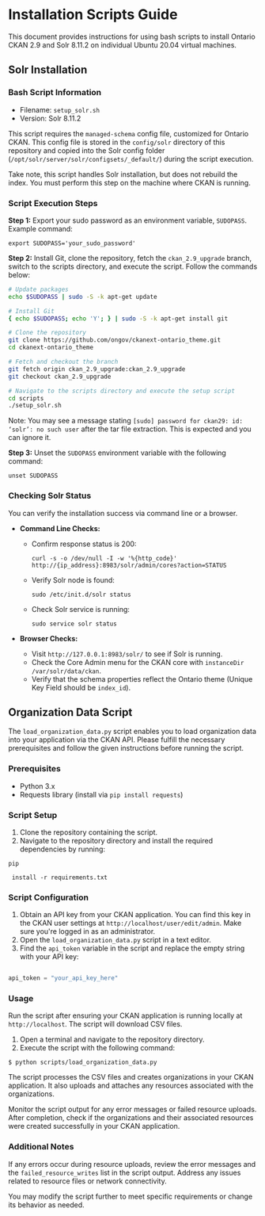 # Installation Scripts Guide

This document provides instructions for using bash scripts to install Ontario CKAN 2.9 and Solr 8.11.2 on individual Ubuntu 20.04 virtual machines.

## Solr Installation

### Bash Script Information
- Filename: `setup_solr.sh`
- Version: Solr 8.11.2

This script requires the `managed-schema` config file, customized for Ontario CKAN. This config file is stored in the `config/solr` directory of this repository and copied into the Solr config folder (`/opt/solr/server/solr/configsets/_default/`) during the script execution.

Take note, this script handles Solr installation, but does not rebuild the index. You must perform this step on the machine where CKAN is running.

### Script Execution Steps

**Step 1:** Export your sudo password as an environment variable, `SUDOPASS`. Example command:
```
export SUDOPASS='your_sudo_password'
```

**Step 2:** Install Git, clone the repository, fetch the `ckan_2.9_upgrade` branch, switch to the scripts directory, and execute the script. Follow the commands below:

```bash
# Update packages
echo $SUDOPASS | sudo -S -k apt-get update

# Install Git
{ echo $SUDOPASS; echo 'Y'; } | sudo -S -k apt-get install git

# Clone the repository
git clone https://github.com/ongov/ckanext-ontario_theme.git
cd ckanext-ontario_theme

# Fetch and checkout the branch
git fetch origin ckan_2.9_upgrade:ckan_2.9_upgrade
git checkout ckan_2.9_upgrade

# Navigate to the scripts directory and execute the setup script
cd scripts
./setup_solr.sh
```

Note: You may see a message stating `[sudo] password for ckan29: id: ‘solr’: no such user` after the tar file extraction. This is expected and you can ignore it.

**Step 3:** Unset the `SUDOPASS` environment variable with the following command:
```
unset SUDOPASS
```

### Checking Solr Status
You can verify the installation success via command line or a browser.

- **Command Line Checks:**  
   - Confirm response status is 200:  
     ```
     curl -s -o /dev/null -I -w '%{http_code}' http://{ip_address}:8983/solr/admin/cores?action=STATUS
     ```
   - Verify Solr node is found:  
     ```
     sudo /etc/init.d/solr status
     ```
   - Check Solr service is running:  
     ```
     sudo service solr status
     ```

- **Browser Checks:**  
   - Visit `http://127.0.0.1:8983/solr/` to see if Solr is running.
   - Check the Core Admin menu for the CKAN core with `instanceDir /var/solr/data/ckan`.
   - Verify that the schema properties reflect the Ontario theme (Unique Key Field should be `index_id`).

## Organization Data Script

The `load_organization_data.py` script enables you to load organization data into your application via the CKAN API. Please fulfill the necessary prerequisites and follow the given instructions before running the script.

### Prerequisites
- Python 3.x
- Requests library (install via `pip install requests`)

### Script Setup
1. Clone the repository containing the script.
2. Navigate to the repository directory and install the required dependencies by running:
```
pip

 install -r requirements.txt
```

### Script Configuration
1. Obtain an API key from your CKAN application. You can find this key in the CKAN user settings at `http://localhost/user/edit/admin`. Make sure you're logged in as an administrator.
2. Open the `load_organization_data.py` script in a text editor.
3. Find the `api_token` variable in the script and replace the empty string with your API key:
```python

api_token = "your_api_key_here"

```

### Usage 
Run the script after ensuring your CKAN application is running locally at `http://localhost`. The script will download CSV files.

1. Open a terminal and navigate to the repository directory.
2. Execute the script with the following command:
```
$ python scripts/load_organization_data.py

```

The script processes the CSV files and creates organizations in your CKAN application. It also uploads and attaches any resources associated with the organizations. 

Monitor the script output for any error messages or failed resource uploads. After completion, check if the organizations and their associated resources were created successfully in your CKAN application.

### Additional Notes

If any errors occur during resource uploads, review the error messages and the `failed_resource_writes` list in the script output. Address any issues related to resource files or network connectivity. 

You may modify the script further to meet specific requirements or change its behavior as needed.
